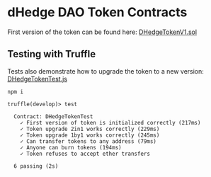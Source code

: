 # dHedge DAO Token Contracts

First version of the token can be found here: [DHedgeTokenV1.sol](contracts/DHedgeTokenV1.sol)


## Testing with Truffle

Tests also demonstrate how to upgrade the token to a new version: [DHedgeTokenTest.js](test/DHedgeTokenTest.js)

```
npm i 

truffle(develop)> test

  Contract: DHedgeTokenTest
    ✓ First version of token is initialized correctly (217ms)
    ✓ Token upgrade 2in1 works correctly (229ms)
    ✓ Token upgrade 1by1 works correctly (245ms)
    ✓ Can transfer tokens to any address (79ms)
    ✓ Anyone can burn tokens (194ms)
    ✓ Token refuses to accept ether transfers

  6 passing (2s)

```

